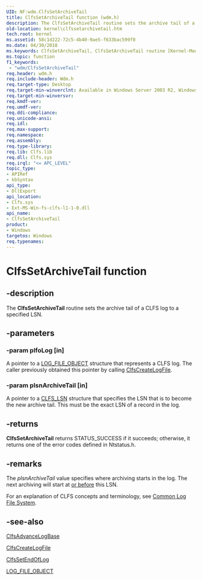 ```yaml
---
UID: NF:wdm.ClfsSetArchiveTail
title: ClfsSetArchiveTail function (wdm.h)
description: The ClfsSetArchiveTail routine sets the archive tail of a CLFS log to a specified LSN.
old-location: kernel\clfssetarchivetail.htm
tech.root: kernel
ms.assetid: 58c1d222-72c5-4b40-9ae5-f633bac599f0
ms.date: 04/30/2018
ms.keywords: ClfsSetArchiveTail, ClfsSetArchiveTail routine [Kernel-Mode Driver Architecture], Clfs_f5685e7e-3098-461d-aff1-807011c36526.xml, kernel.clfssetarchivetail, wdm/ClfsSetArchiveTail
ms.topic: function
f1_keywords:
 - "wdm/ClfsSetArchiveTail"
req.header: wdm.h
req.include-header: Wdm.h
req.target-type: Desktop
req.target-min-winverclnt: Available in Windows Server 2003 R2, Windows Vista, and later versions of Windows.
req.target-min-winversvr: 
req.kmdf-ver: 
req.umdf-ver: 
req.ddi-compliance: 
req.unicode-ansi: 
req.idl: 
req.max-support: 
req.namespace: 
req.assembly: 
req.type-library: 
req.lib: Clfs.lib
req.dll: Clfs.sys
req.irql: "<= APC_LEVEL"
topic_type:
- APIRef
- kbSyntax
api_type:
- DllExport
api_location:
- Clfs.sys
- Ext-MS-Win-fs-clfs-l1-1-0.dll
api_name:
- ClfsSetArchiveTail
product:
- Windows
targetos: Windows
req.typenames: 
---
```


# ClfsSetArchiveTail function


## -description


The <b>ClfsSetArchiveTail</b> routine sets the archive tail of a CLFS log to a specified LSN.


## -parameters




### -param plfoLog [in]

A pointer to a <a href="https://docs.microsoft.com/windows-hardware/drivers/ddi/content/wdm/ns-wdm-_file_object">LOG_FILE_OBJECT</a> structure that represents a CLFS log. The caller previously obtained this pointer by calling <a href="https://docs.microsoft.com/windows-hardware/drivers/ddi/content/wdm/nf-wdm-clfscreatelogfile">ClfsCreateLogFile</a>.


### -param plsnArchiveTail [in]

A pointer to a <a href="https://docs.microsoft.com/windows-hardware/drivers/ddi/content/wdm/ns-wdm-_cls_lsn">CLFS_LSN</a> structure that specifies the LSN that is to become the new archive tail. This must be the exact LSN of a record in the log.


## -returns



<b>ClfsSetArchiveTail</b> returns STATUS_SUCCESS if it succeeds; otherwise, it returns one of the error codes defined in Ntstatus.h.




## -remarks



The <i>plsnArchiveTail</i> value specifies where archiving starts in the log. The next archiving will start at <u>or before</u> this LSN.

For an explanation of CLFS concepts and terminology, see <a href="https://docs.microsoft.com/windows-hardware/drivers/kernel/using-common-log-file-system">Common Log File System</a>. 




## -see-also




<a href="https://docs.microsoft.com/windows-hardware/drivers/ddi/content/wdm/nf-wdm-clfsadvancelogbase">ClfsAdvanceLogBase</a>



<a href="https://docs.microsoft.com/windows-hardware/drivers/ddi/content/wdm/nf-wdm-clfscreatelogfile">ClfsCreateLogFile</a>



<a href="https://docs.microsoft.com/windows-hardware/drivers/ddi/content/wdm/nf-wdm-clfssetendoflog">ClfsSetEndOfLog </a>



<a href="https://docs.microsoft.com/windows-hardware/drivers/ddi/content/wdm/ns-wdm-_file_object">LOG_FILE_OBJECT</a>
 

 

